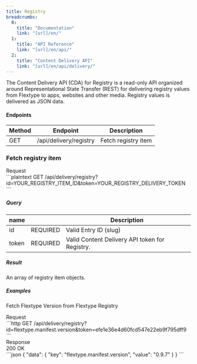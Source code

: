 ```yaml
---
title: Registry
breadcrumbs:
  0:
    title: "Documentation"
    link: "[url]/en/"
  1:
    title: "API Reference"
    link: "[url]/en/api/"
  2:
    title: "Content Delivery API"
    link: "[url]/en/api/delivery/"
---
```


The Content Delivery API (CDA) for Registry is a read-only API organized around Representational State Transfer (REST) for delivering registry values from Flextype to apps, websites and other media. Registry values is delivered as JSON data.

#### Endpoints

| Method | Endpoint | Description |
| --- | --- | --- |
| GET | /api/delivery/registry | Fetch registry item |

### Fetch registry item

<div class="file-header">Request</div>
```plaintext
GET /api/delivery/registry?id=YOUR_REGISTRY_ITEM_ID&token=YOUR_REGISTRY_DELIVERY_TOKEN
```

##### Query

| name | |  Description |
| --- | --- | --- |
| id | REQUIRED | Valid Entry ID (slug) |
| token | REQUIRED | Valid Content Delivery API token for Registry. |

##### Result

An array of registry item objects.

##### Examples

Fetch Flextype Version from Flextype Registry

<div class="file-header">Request</div>
```http
GET /api/delivery/registry?id=flextype.manifest.version&token=efe1e36e4d60fcd547e22eb9f795dff9
```

<div class="file-header flex justify-between"><div>Response</div> <div class="text-right">200 OK</div></div>
```json
{
    "data": {
        "key": "flextype.manifest.version",
        "value": "0.9.7"
    }
}
```
